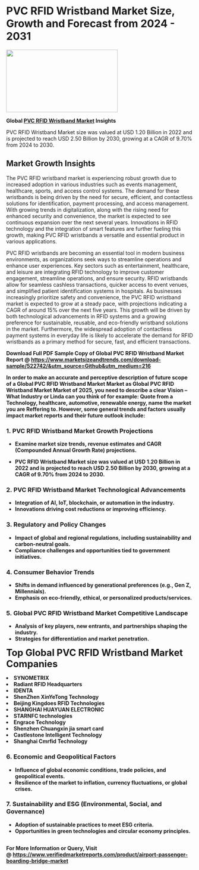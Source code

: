 <H1>PVC RFID Wristband Market Size, Growth and Forecast from 2024 - 2031</H1><img class="aligncenter size-medium wp-image-584254" src="https://thirdeyenews.in/wp-content/uploads/2024/09/Global-Market-Research-300x168.jpeg" alt="" width="300" height="168" /><p><strong>Global&nbsp;<a href="https://www.marketsizeandtrends.com/download-sample/522742/&amp;utm_source=Github&utm_medium=216">PVC RFID Wristband Market</a> Insights</strong></p><p>PVC RFID Wristband Market size was valued at USD 1.20 Billion in 2022 and is projected to reach USD 2.50 Billion by 2030, growing at a CAGR of 9.70% from 2024 to 2030.</p><p><h2>Market Growth Insights</h2> <p>The PVC RFID wristband market is experiencing robust growth due to increased adoption in various industries such as events management, healthcare, sports, and access control systems. The demand for these wristbands is being driven by the need for secure, efficient, and contactless solutions for identification, payment processing, and access management. With growing trends in digitalization, along with the rising need for enhanced security and convenience, the market is expected to see continuous expansion over the next several years. Innovations in RFID technology and the integration of smart features are further fueling this growth, making PVC RFID wristbands a versatile and essential product in various applications.</p> <p><strong></strong></p> <p>PVC RFID wristbands are becoming an essential tool in modern business environments, as organizations seek ways to streamline operations and enhance user experiences. Key sectors such as entertainment, healthcare, and leisure are integrating RFID technology to improve customer engagement, streamline operations, and ensure security. RFID wristbands allow for seamless cashless transactions, quicker access to event venues, and simplified patient identification systems in hospitals. As businesses increasingly prioritize safety and convenience, the PVC RFID wristband market is expected to grow at a steady pace, with projections indicating a CAGR of around 15% over the next five years. This growth will be driven by both technological advancements in RFID systems and a growing preference for sustainable, reusable, and eco-friendly wristband solutions in the market. Furthermore, the widespread adoption of contactless payment systems in everyday life is likely to accelerate the demand for RFID wristbands as a primary method for secure, fast, and efficient transactions.</p> <p><strong></p><p><span class=""><strong>Download Full PDF Sample Copy of Global PVC RFID Wristband Market Report</strong> @ <a href="https://www.marketsizeandtrends.com/download-sample/522742/&amp;utm_source=Github&utm_medium=216" target="_blank">https://www.marketsizeandtrends.com/download-sample/522742/&amp;utm_source=Github&utm_medium=216</a></span></p><p>In order to make an accurate and perceptive description of future scope of a Global&nbsp;PVC RFID Wristband Market Market as Global&nbsp;PVC RFID Wristband Market Market of 2025, you need to describe a clear Vision &ndash; What Industry or Linda can you think of for example: Quote from a Technology, healthcare, automotive, renewable energy, name the market you are Reffering to. However, some general trends and factors usually impact market reports and their future outlook include:</p><h3>1.&nbsp;<strong>PVC RFID Wristband Market Growth Projections</strong></h3><ul><li>Examine market size trends, revenue estimates and CAGR (Compounded Annual Growth Rate) projections.</li><li><p>PVC RFID Wristband Market size was valued at USD 1.20 Billion in 2022 and is projected to reach USD 2.50 Billion by 2030, growing at a CAGR of 9.70% from 2024 to 2030.</p></li></ul><h3>2.&nbsp;<strong>PVC RFID Wristband Market Technological Advancements</strong></h3><ul><li>Integration of AI, IoT, blockchain, or automation in the industry.</li><li>Innovations driving cost reductions or improving efficiency.</li></ul><h3>3.&nbsp;<strong>Regulatory and Policy Changes</strong></h3><ul><li>Impact of global and regional regulations, including sustainability and carbon-neutral goals.</li><li>Compliance challenges and opportunities tied to government initiatives.</li></ul><h3>4.&nbsp;<strong>Consumer Behavior Trends</strong></h3><ul><li>Shifts in demand influenced by generational preferences (e.g., Gen Z, Millennials).</li><li>Emphasis on eco-friendly, ethical, or personalized products/services.</li></ul><h3>5.&nbsp;<strong>Global PVC RFID Wristband Market Competitive Landscape</strong></h3><ul><li>Analysis of key players, new entrants, and partnerships shaping the industry.</li><li>Strategies for differentiation and market penetration.</li></ul><p data-pm-slice="1 1 []"><span style="color: inherit; font-family: inherit; font-size: 25px;">Top Global PVC RFID Wristband Market Companies</span></p><div class="" data-test-id=""><p><li>SYNOMETRIX</li><li> Radiant RFID Headquarters</li><li> IDENTA</li><li> ShenZhen XinYeTong Technology</li><li> Beijing Kingdoes RFID Technologies</li><li> SHANGHAI HUAYUAN ELECTRONIC</li><li> STARNFC technologies</li><li> Engrace Technology</li><li> Shenzhen Chuangxin jia smart card</li><li> Castlestone Intelligent Technology</li><li> Shanghai Cmrfid Technology</li></p></div><h3>6.&nbsp;<strong>Economic and Geopolitical Factors</strong></h3><ul><li>Influence of global economic conditions, trade policies, and geopolitical events.</li><li>Resilience of the market to inflation, currency fluctuations, or global crises.</li></ul><h3>7.&nbsp;<strong>Sustainability and ESG (Environmental, Social, and Governance)</strong></h3><ul><li>Adoption of sustainable practices to meet ESG criteria.</li><li>Opportunities in green technologies and circular economy principles.</li></ul><h2><strong style="font-size: 14px;">For More Information or Query, Visit @&nbsp;</strong><a style="background-color: #ffffff; font-size: 14px;" href="https://www.marketsizeandtrends.com/report/pvc-rfid-wristband-market/" target="_blank">https://www.verifiedmarketreports.com/product/airport-passenger-boarding-bridge-market</a></h2>
